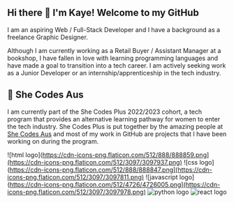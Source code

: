 ## Hi there 👋 I'm Kaye! Welcome to my GitHub

I am an aspiring Web / Full-Stack Developer and I have a background as a freelance Graphic Designer.

Although I am currently working as a Retail Buyer / Assistant Manager at a bookshop, I have fallen in love with learning programming languages and have made a goal to transition into a tech career. I am actively seeking work as a Junior Developer or an internship/apprenticeship in the tech industry.

## 💜 She Codes Aus

I am currently part of the She Codes Plus 2022/2023 cohort, a tech program that provides an alternative learning pathway for women to enter the tech industry. She Codes Plus is put together by the amazing people at [She Codes Aus](https://shecodes.com.au) and most of my work in GitHub are projects that I have been working on during the program.

![html logo](https://cdn-icons-png.flaticon.com/512/888/888859.png](https://cdn-icons-png.flaticon.com/512/3097/3097937.png)
![css logo](https://cdn-icons-png.flaticon.com/512/888/888847.png](https://cdn-icons-png.flaticon.com/512/3097/3097811.png)
![javascript logo](https://cdn-icons-png.flaticon.com/512/4726/4726005.png](https://cdn-icons-png.flaticon.com/512/3097/3097978.png)
![python logo](https://cdn-icons-png.flaticon.com/512/2535/2535543.png)
![react logo](https://cdn-icons-png.flaticon.com/512/6214/6214188.png)



